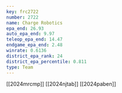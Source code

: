 ```yaml
---
key: frc2722
number: 2722
name: Charge Robotics
epa_end: 26.93
auto_epa_end: 9.97
teleop_epa_end: 14.47
endgame_epa_end: 2.48
winrate: 0.6136
district_epa_rank: 24
district_epa_percentile: 0.811
type: Team
---
```

[[2024mrcmp]]
[[2024njtab]]
[[2024paben]]
